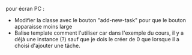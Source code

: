 pour écran PC :

- Modifier la classe avec le bouton "add-new-task" pour que le bouton apparaisse moins
large
- Balise template comment l'utiliser car dans l'exemple du cours, il y a déjà une instance (?) sauf que je dois le créer de 0 que lorsque il a choisi d'ajouter une tâche.
